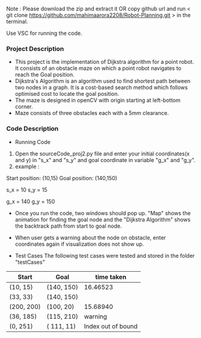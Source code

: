Note : Please download the zip and extract it OR copy github url and run < git clone https://github.com/mahimaarora2208/Robot-Planning.git > in the terminal.

Use VSC for running the code.

<h3>Project Description</h3>

* This project is the implementation of Dijkstra algorithm for a point robot. It consists of an obstacle maze on which a point robot navigates to reach 
  the Goal position.
* Dijkstra's Algorithm is an algorithm used to find shortest path between two nodes in a graph. It is a cost-based search method which follows optimised 
  cost to locate the goal position.
* The maze is designed in openCV with origin starting at left-bottom corner.
* Maze consists of three obstacles each with a 5mm clearance. 

<h3> Code Description</h3>

* Running Code
1. Open the sourceCode_proj2.py file and enter your initial coordinates(x and y) in "s_x" and "s_y"  and goal coordinate in variable "g_x" and "g_y".
2. example :  

Start position: (10,15)
Goal position: (140,150)

s_x = 10
s_y = 15

g_x = 140
g_y = 150

* Once you run the code, two windows should pop up. "Map" shows the animation for finding the goal node and the "Dijkstra Algorithm" shows the backtrack path from start to goal node. 

* When user gets a warning about the node on obstacle, enter coordinates again if visualization does not show up.


* Test Cases
The following test cases were tested and stored in the folder "testCases"

|     Start     |    Goal       | time taken        |
| ------------- | ------------- | -----------       |
|    (10, 15)   |  (140, 150)   |  16.46523         |
|    (33, 33)   |  (140, 150)   |          |
|    (200, 200) |  (100, 20)    |  15.68940         |
|    (36, 185)  |  (115, 210)   |  warning          | 
|    (0, 251)   | ( 111, 11)    | Index out of bound|






